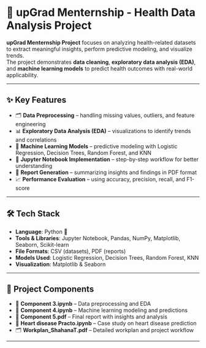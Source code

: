 # 🏥 upGrad Menternship - Health Data Analysis Project

**upGrad Menternship Project** focuses on analyzing health-related datasets to extract meaningful insights, perform predictive modeling, and visualize trends.  
The project demonstrates **data cleaning**, **exploratory data analysis (EDA)**, and **machine learning models** to predict health outcomes with real-world applicability.  

---

## ✨ Key Features

- 🗂 **Data Preprocessing** – handling missing values, outliers, and feature engineering  
- 📊 **Exploratory Data Analysis (EDA)** – visualizations to identify trends and correlations  
- 🤖 **Machine Learning Models** – predictive modeling with Logistic Regression, Decision Trees, Random Forest, and KNN  
- 🧩 **Jupyter Notebook Implementation** – step-by-step workflow for better understanding  
- 📝 **Report Generation** – summarizing insights and findings in PDF format  
- 📈 **Performance Evaluation** – using accuracy, precision, recall, and F1-score  

---

## 🛠 Tech Stack

- **Language**: Python 🐍  
- **Tools & Libraries**: Jupyter Notebook, Pandas, NumPy, Matplotlib, Seaborn, Scikit-learn  
- **File Formats**: CSV (datasets), PDF (reports)  
- **Models Used**: Logistic Regression, Decision Trees, Random Forest, KNN  
- **Visualization**: Matplotlib & Seaborn  

---

## 📂 Project Components

- 📒 **Component 3.ipynb** – Data preprocessing and EDA  
- 📒 **Component 4.ipynb** – Machine learning modeling and predictions  
- 📄 **Component 5.pdf** – Final report with insights and analysis  
- 💓 **Heart disease Practo.ipynb** – Case study on heart disease prediction  
- 🗂 **Workplan_ShahanaT.pdf** – Detailed workplan and project workflow  

---



